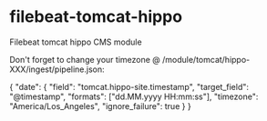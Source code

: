 # filebeat-tomcat-hippo
Filebeat tomcat hippo CMS module



Don't forget to change your timezone @ /module/tomcat/hippo-XXX/ingest/pipeline.json:

{
    "date": {
    "field": "tomcat.hippo-site.timestamp",
    "target_field": "@timestamp",
    "formats": ["dd.MM.yyyy HH:mm:ss"],
    "timezone": "America/Los_Angeles",
    "ignore_failure": true
    }
}